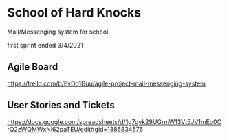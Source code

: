 # School of Hard Knocks
Mail/Messenging system for school

first sprint ended 3/4/2021

## Agile Board

https://trello.com/b/EvDo1Guu/agile-project-mail-messenging-system

## User Stories and Tickets

https://docs.google.com/spreadsheets/d/1g7gvk29UGrmW13Vt5JV1mEo0OrQ2zWQMWxNl62paTEU/edit#gid=1386834576
